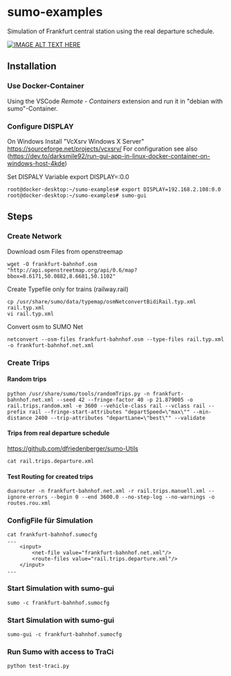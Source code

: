 # sumo-examples

Simulation of Frankfurt central station using the real departure schedule. 

[![IMAGE ALT TEXT HERE](https://img.youtube.com/vi/RFYjQs4Jr7Q/0.jpg)](https://www.youtube.com/watch?v=YRFYjQs4Jr7Q)

## Installation

### Use Docker-Container

Using the VSCode *Remote - Containers* extension and run it in "debian with sumo"-Container. 

### Configure DISPLAY

On Windows Install "VcXsrv Windows X Server" https://sourceforge.net/projects/vcxsrv/
For configuration see also (https://dev.to/darksmile92/run-gui-app-in-linux-docker-container-on-windows-host-4kde)

Set DISPALY Variable
export DISPLAY=<YourIp>:0.0

```
root@docker-desktop:~/sumo-examples# export DISPLAY=192.168.2.108:0.0
root@docker-desktop:~/sumo-examples# sumo-gui 
```

## Steps 

### Create Network

Download osm Files from openstreemap
```
wget -O frankfurt-bahnhof.osm "http://api.openstreetmap.org/api/0.6/map?bbox=8.6171,50.0882,8.6681,50.1102"
```

Create Typefile only for trains (railway.rail) 
```
cp /usr/share/sumo/data/typemap/osmNetconvertBidiRail.typ.xml rail.typ.xml 
vi rail.typ.xml
```

Convert osm to SUMO Net
```
netconvert --osm-files frankfurt-bahnhof.osm --type-files rail.typ.xml -o frankfurt-bahnhof.net.xml
```

### Create Trips 

#### Random trips
```
python /usr/share/sumo/tools/randomTrips.py -n frankfurt-bahnhof.net.xml --seed 42 --fringe-factor 40 -p 21.879005 -o rail.trips.random.xml -e 3600 --vehicle-class rail --vclass rail --prefix rail --fringe-start-attributes "departSpeed=\"max\"" --min-distance 2400 --trip-attributes "departLane=\"best\"" --validate
```
#### Trips from real departure schedule
https://github.com/dfriedenberger/sumo-Utils

```
cat rail.trips.departure.xml
```
#### Test Routing for created trips
```
duarouter -n frankfurt-bahnhof.net.xml -r rail.trips.manuell.xml --ignore-errors --begin 0 --end 3600.0 --no-step-log --no-warnings -o routes.rou.xml
```
### ConfigFile für Simulation
```
cat frankfurt-bahnhof.sumocfg
...
    <input>
        <net-file value="frankfurt-bahnhof.net.xml"/>
        <route-files value="rail.trips.departure.xml"/>
    </input>
...
```

### Start Simulation with sumo-gui
```
sumo -c frankfurt-bahnhof.sumocfg
```


### Start Simulation with sumo-gui
```
sumo-gui -c frankfurt-bahnhof.sumocfg
```

### Run Sumo with access to TraCi
```
python test-traci.py 
```